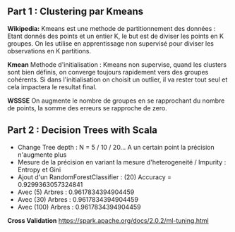 ## Part 1 : Clustering par Kmeans

**Wikipedia:**
Kmeans est une methode de partitionnement des données : Etant donnés des points et un entier K, le but est de diviser les points en K groupes. On les utilise en apprentissage non supervisé pour diviser les observations en K partitions.

**Kmean**
Methode d'initialisation : Kmeans non supervise, quand les clusters sont bien définis, on converge toujours rapidement vers des groupes cohérents. Si dans l'initialisation on choisit un outlier, il va rester tout seul et cela impactera le resultat final.

**WSSSE**
On augmente le nombre de groupes en se rapprochant du nombre de points, la somme des erreurs se rapproche de zero.


## Part 2 : Decision Trees with Scala

- Change Tree depth : N = 5 / 10 / 20... A un certain point la précision n'augmente plus
- Mesure de la précision en variant la mesure d'heterogeneité / Impurity : Entropy et Gini
- Ajout d'un RandomForestClassifier : (20) Accuracy = 0.9299363057324841
- Avec (5) Arbres   : 0.9617834394904459
- Avec (30) Arbres  : 0.9617834394904459
- Avec (100) Arbres : 0.9617834394904459

**Cross Validation**
https://spark.apache.org/docs/2.0.2/ml-tuning.html
